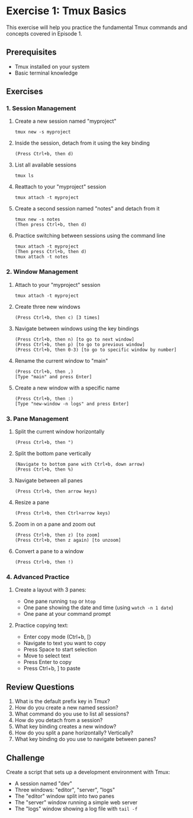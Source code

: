 # Exercise 1: Tmux Basics

This exercise will help you practice the fundamental Tmux commands and concepts covered in Episode 1.

## Prerequisites
- Tmux installed on your system
- Basic terminal knowledge

## Exercises

### 1. Session Management
1. Create a new session named "myproject"
   ```
   tmux new -s myproject
   ```

2. Inside the session, detach from it using the key binding
   ```
   (Press Ctrl+b, then d)
   ```

3. List all available sessions
   ```
   tmux ls
   ```

4. Reattach to your "myproject" session
   ```
   tmux attach -t myproject
   ```

5. Create a second session named "notes" and detach from it
   ```
   tmux new -s notes
   (Then press Ctrl+b, then d)
   ```

6. Practice switching between sessions using the command line
   ```
   tmux attach -t myproject
   (Then press Ctrl+b, then d)
   tmux attach -t notes
   ```

### 2. Window Management
1. Attach to your "myproject" session
   ```
   tmux attach -t myproject
   ```

2. Create three new windows
   ```
   (Press Ctrl+b, then c) [3 times]
   ```

3. Navigate between windows using the key bindings
   ```
   (Press Ctrl+b, then n) [to go to next window]
   (Press Ctrl+b, then p) [to go to previous window]
   (Press Ctrl+b, then 0-3) [to go to specific window by number]
   ```

4. Rename the current window to "main"
   ```
   (Press Ctrl+b, then ,)
   [Type "main" and press Enter]
   ```

5. Create a new window with a specific name
   ```
   (Press Ctrl+b, then :)
   [Type "new-window -n logs" and press Enter]
   ```

### 3. Pane Management
1. Split the current window horizontally 
   ```
   (Press Ctrl+b, then ")
   ```

2. Split the bottom pane vertically
   ```
   (Navigate to bottom pane with Ctrl+b, down arrow)
   (Press Ctrl+b, then %)
   ```

3. Navigate between all panes
   ```
   (Press Ctrl+b, then arrow keys)
   ```

4. Resize a pane
   ```
   (Press Ctrl+b, then Ctrl+arrow keys)
   ```

5. Zoom in on a pane and zoom out
   ```
   (Press Ctrl+b, then z) [to zoom]
   (Press Ctrl+b, then z again) [to unzoom]
   ```

6. Convert a pane to a window
   ```
   (Press Ctrl+b, then !)
   ```

### 4. Advanced Practice
1. Create a layout with 3 panes:
   - One pane running `top` or `htop`
   - One pane showing the date and time (using `watch -n 1 date`)
   - One pane at your command prompt

2. Practice copying text:
   - Enter copy mode (Ctrl+b, [)
   - Navigate to text you want to copy
   - Press Space to start selection
   - Move to select text
   - Press Enter to copy
   - Press Ctrl+b, ] to paste

## Review Questions
1. What is the default prefix key in Tmux?
2. How do you create a new named session?
3. What command do you use to list all sessions?
4. How do you detach from a session?
5. What key binding creates a new window?
6. How do you split a pane horizontally? Vertically?
7. What key binding do you use to navigate between panes?

## Challenge
Create a script that sets up a development environment with Tmux:
- A session named "dev"
- Three windows: "editor", "server", "logs"
- The "editor" window split into two panes
- The "server" window running a simple web server
- The "logs" window showing a log file with `tail -f`